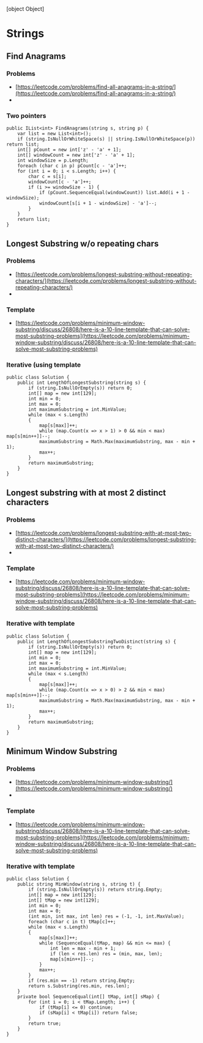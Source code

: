 <!-- Specify your Handlebars template here.

The following JavaScript context will be passed to the template:

{
  files: [{
    name: 'The filename',
    content: {
      text: 'The file content',
      html: '<p>The file content</p>',
      yamlProperties: 'The file properties in YAML format',
      properties: {
        // Computed file properties object
      },
      toc: [
        // Table Of Contents tree
      ]
    }
  }]
}


As an example:

<html><body><h1 id="strings">Strings</h1>
<h2 id="find-anagrams">Find Anagrams</h2>
<h3 id="problems">Problems</h3>
<ul>
<li><a href="https://leetcode.com/problems/find-all-anagrams-in-a-string/">https://leetcode.com/problems/find-all-anagrams-in-a-string/</a></li>
<li></li>
</ul>
<h3 id="two-pointers">Two pointers</h3>
<pre><code>public IList&lt;int&gt; FindAnagrams(string s, string p) {
	var list = new List&lt;int&gt;();
	if (string.IsNullOrWhiteSpace(s) || string.IsNullOrWhiteSpace(p)) return list;
	int[] pCount = new int['z' - 'a' + 1];
	int[] windowCount = new int['z' - 'a' + 1];
	int windowSize = p.Length;
	foreach (char c in p) pCount[c - 'a']++;
	for (int i = 0; i &lt; s.Length; i++) {
		char c = s[i];
		windowCount[c - 'a']++;
		if (i &gt;= windowSize - 1) {
			if (pCount.SequenceEqual(windowCount)) list.Add(i + 1 - windowSize);
			windowCount[s[i + 1 - windowSize] - 'a']--;
		}
	}
	return list;
}
</code></pre>
<h2 id="longest-substring-wo-repeating-chars">Longest Substring w/o repeating chars</h2>
<h3 id="problems-1">Problems</h3>
<ul>
<li><a href="https://leetcode.com/problems/longest-substring-without-repeating-characters/">https://leetcode.com/problems/longest-substring-without-repeating-characters/</a></li>
<li></li>
</ul>
<h3 id="template">Template</h3>
<ul>
<li><a href="https://leetcode.com/problems/minimum-window-substring/discuss/26808/here-is-a-10-line-template-that-can-solve-most-substring-problems">https://leetcode.com/problems/minimum-window-substring/discuss/26808/here-is-a-10-line-template-that-can-solve-most-substring-problems</a></li>
</ul>
<h3 id="iterative-using-template">Iterative (using template</h3>
<pre><code>public class Solution {
    public int LengthOfLongestSubstring(string s) {
        if (string.IsNullOrEmpty(s)) return 0;
        int[] map = new int[129];
        int min = 0;
        int max = 0;
        int maximumSubstring = int.MinValue;
        while (max &lt; s.Length)
        {
            map[s[max]]++;
            while (map.Count(x =&gt; x &gt; 1) &gt; 0 &amp;&amp; min &lt; max) map[s[min++]]--;
            maximumSubstring = Math.Max(maximumSubstring, max - min + 1);
            max++;
        }
        return maximumSubstring;
    }
}
</code></pre>
<h2 id="longest-substring-with-at-most-2-distinct-characters">Longest substring with at most 2 distinct characters</h2>
<h3 id="problems-2">Problems</h3>
<ul>
<li><a href="https://leetcode.com/problems/longest-substring-with-at-most-two-distinct-characters/">https://leetcode.com/problems/longest-substring-with-at-most-two-distinct-characters/</a></li>
<li></li>
</ul>
<h3 id="template-1">Template</h3>
<ul>
<li><a href="https://leetcode.com/problems/minimum-window-substring/discuss/26808/here-is-a-10-line-template-that-can-solve-most-substring-problems">https://leetcode.com/problems/minimum-window-substring/discuss/26808/here-is-a-10-line-template-that-can-solve-most-substring-problems</a></li>
</ul>
<h3 id="iterative-with-template">Iterative with template</h3>
<pre><code>public class Solution {
    public int LengthOfLongestSubstringTwoDistinct(string s) {
        if (string.IsNullOrEmpty(s)) return 0;
        int[] map = new int[129];
        int min = 0;
        int max = 0;
        int maximumSubstring = int.MinValue;
        while (max &lt; s.Length)
        {
            map[s[max]]++;
            while (map.Count(x =&gt; x &gt; 0) &gt; 2 &amp;&amp; min &lt; max) map[s[min++]]--;
            maximumSubstring = Math.Max(maximumSubstring, max - min + 1);
            max++;
        }
        return maximumSubstring;
    }
}
</code></pre>
<h2 id="minimum-window-substring">Minimum Window Substring</h2>
<h3 id="problems-3">Problems</h3>
<ul>
<li><a href="https://leetcode.com/problems/minimum-window-substring/">https://leetcode.com/problems/minimum-window-substring/</a></li>
<li></li>
</ul>
<h3 id="template-2">Template</h3>
<ul>
<li><a href="https://leetcode.com/problems/minimum-window-substring/discuss/26808/here-is-a-10-line-template-that-can-solve-most-substring-problems">https://leetcode.com/problems/minimum-window-substring/discuss/26808/here-is-a-10-line-template-that-can-solve-most-substring-problems</a></li>
</ul>
<h3 id="iterative-with-template-1">Iterative with template</h3>
<pre><code>public class Solution {
    public string MinWindow(string s, string t) {
        if (string.IsNullOrEmpty(s)) return string.Empty;
        int[] map = new int[129];
        int[] tMap = new int[129];
        int min = 0;
        int max = 0;
        (int min, int max, int len) res = (-1, -1, int.MaxValue);
        foreach (char c in t) tMap[c]++;
        while (max &lt; s.Length)
        {
            map[s[max]]++;
            while (SequenceEqual(tMap, map) &amp;&amp; min &lt;= max) {
                int len = max - min + 1;
                if (len &lt; res.len) res = (min, max, len);
                map[s[min++]]--;
            }
            max++;
        }
        if (res.min == -1) return string.Empty;
        return s.Substring(res.min, res.len);
    }
    private bool SequenceEqual(int[] tMap, int[] sMap) {
        for (int i = 0; i &lt; tMap.Length; i++) {
            if (tMap[i] &lt;= 0) continue;
            if (sMap[i] &lt; tMap[i]) return false;
        }
        return true;
    }
}
</code></pre>
</body></html>

will produce:

<html><body><p>The file content</p></body></html>


You can use Handlebars built-in helpers and the custom StackEdit ones:


<ul>
<li><a href="#strings">Strings</a>
<ul>
<li><a href="#find-anagrams">Find Anagrams</a>
<ul>
<li><a href="#problems">Problems</a></li>
<li><a href="#two-pointers">Two pointers</a></li>
</ul>
</li>
<li><a href="#longest-substring-wo-repeating-chars">Longest Substring w/o repeating chars</a>
<ul>
<li><a href="#problems-1">Problems</a></li>
<li><a href="#template">Template</a></li>
<li><a href="#iterative-using-template">Iterative (using template</a></li>
</ul>
</li>
<li><a href="#longest-substring-with-at-most-2-distinct-characters">Longest substring with at most 2 distinct characters</a>
<ul>
<li><a href="#problems-2">Problems</a></li>
<li><a href="#template-1">Template</a></li>
<li><a href="#iterative-with-template">Iterative with template</a></li>
</ul>
</li>
<li><a href="#minimum-window-substring">Minimum Window Substring</a>
<ul>
<li><a href="#problems-3">Problems</a></li>
<li><a href="#template-2">Template</a></li>
<li><a href="#iterative-with-template-1">Iterative with template</a></li>
</ul>
</li>
</ul>
</li>
</ul>
 will produce a clickable TOC.


<ul>
<li><a href="#strings">Strings</a>
<ul>
<li><a href="#find-anagrams">Find Anagrams</a>
<ul>
<li><a href="#problems">Problems</a></li>
<li><a href="#two-pointers">Two pointers</a></li>
</ul>
</li>
<li><a href="#longest-substring-wo-repeating-chars">Longest Substring w/o repeating chars</a>
<ul>
<li><a href="#problems-1">Problems</a></li>
<li><a href="#template">Template</a></li>
<li><a href="#iterative-using-template">Iterative (using template</a></li>
</ul>
</li>
<li><a href="#longest-substring-with-at-most-2-distinct-characters">Longest substring with at most 2 distinct characters</a>
<ul>
<li><a href="#problems-2">Problems</a></li>
<li><a href="#template-1">Template</a></li>
<li><a href="#iterative-with-template">Iterative with template</a></li>
</ul>
</li>
<li><a href="#minimum-window-substring">Minimum Window Substring</a>
<ul>
<li><a href="#problems-3">Problems</a></li>
<li><a href="#template-2">Template</a></li>
<li><a href="#iterative-with-template-1">Iterative with template</a></li>
</ul>
</li>
</ul>
</li>
</ul>
 will limit the TOC depth to 3.
-->
[object Object]
# Strings #
## Find Anagrams ##
### Problems ###
- [https://leetcode.com/problems/find-all-anagrams-in-a-string/](https://leetcode.com/problems/find-all-anagrams-in-a-string/)
-
### Two pointers ###
```
public IList<int> FindAnagrams(string s, string p) {
	var list = new List<int>();
	if (string.IsNullOrWhiteSpace(s) || string.IsNullOrWhiteSpace(p)) return list;
	int[] pCount = new int['z' - 'a' + 1];
	int[] windowCount = new int['z' - 'a' + 1];
	int windowSize = p.Length;
	foreach (char c in p) pCount[c - 'a']++;
	for (int i = 0; i < s.Length; i++) {
		char c = s[i];
		windowCount[c - 'a']++;
		if (i >= windowSize - 1) {
			if (pCount.SequenceEqual(windowCount)) list.Add(i + 1 - windowSize);
			windowCount[s[i + 1 - windowSize] - 'a']--;
		}
	}
	return list;
}
```
## Longest Substring w/o repeating chars ##
### Problems ###
- [https://leetcode.com/problems/longest-substring-without-repeating-characters/](https://leetcode.com/problems/longest-substring-without-repeating-characters/)
-
### Template ###
- [https://leetcode.com/problems/minimum-window-substring/discuss/26808/here-is-a-10-line-template-that-can-solve-most-substring-problems](https://leetcode.com/problems/minimum-window-substring/discuss/26808/here-is-a-10-line-template-that-can-solve-most-substring-problems)
###  Iterative (using template ###
```
public class Solution {
    public int LengthOfLongestSubstring(string s) {
        if (string.IsNullOrEmpty(s)) return 0;
        int[] map = new int[129];
        int min = 0;
        int max = 0;
        int maximumSubstring = int.MinValue;
        while (max < s.Length)
        {
            map[s[max]]++;
            while (map.Count(x => x > 1) > 0 && min < max) map[s[min++]]--;
            maximumSubstring = Math.Max(maximumSubstring, max - min + 1);
            max++;
        }
        return maximumSubstring;
    }
}
```
## Longest substring with at most 2 distinct characters ##
### Problems ###
- [https://leetcode.com/problems/longest-substring-with-at-most-two-distinct-characters/](https://leetcode.com/problems/longest-substring-with-at-most-two-distinct-characters/)
-
### Template ###
- [https://leetcode.com/problems/minimum-window-substring/discuss/26808/here-is-a-10-line-template-that-can-solve-most-substring-problems](https://leetcode.com/problems/minimum-window-substring/discuss/26808/here-is-a-10-line-template-that-can-solve-most-substring-problems)
### Iterative with template ###
```
public class Solution {
    public int LengthOfLongestSubstringTwoDistinct(string s) {
        if (string.IsNullOrEmpty(s)) return 0;
        int[] map = new int[129];
        int min = 0;
        int max = 0;
        int maximumSubstring = int.MinValue;
        while (max < s.Length)
        {
            map[s[max]]++;
            while (map.Count(x => x > 0) > 2 && min < max) map[s[min++]]--;
            maximumSubstring = Math.Max(maximumSubstring, max - min + 1);
            max++;
        }
        return maximumSubstring;
    }
}
```
## Minimum Window Substring ##
### Problems ###
- [https://leetcode.com/problems/minimum-window-substring/](https://leetcode.com/problems/minimum-window-substring/)
-
### Template ###
- [https://leetcode.com/problems/minimum-window-substring/discuss/26808/here-is-a-10-line-template-that-can-solve-most-substring-problems](https://leetcode.com/problems/minimum-window-substring/discuss/26808/here-is-a-10-line-template-that-can-solve-most-substring-problems)
### Iterative with template ###
```
public class Solution {
    public string MinWindow(string s, string t) {
        if (string.IsNullOrEmpty(s)) return string.Empty;
        int[] map = new int[129];
        int[] tMap = new int[129];
        int min = 0;
        int max = 0;
        (int min, int max, int len) res = (-1, -1, int.MaxValue);
        foreach (char c in t) tMap[c]++;
        while (max < s.Length)
        {
            map[s[max]]++;
            while (SequenceEqual(tMap, map) && min <= max) {
                int len = max - min + 1;
                if (len < res.len) res = (min, max, len);
                map[s[min++]]--;
            }
            max++;
        }
        if (res.min == -1) return string.Empty;
        return s.Substring(res.min, res.len);
    }
    private bool SequenceEqual(int[] tMap, int[] sMap) {
        for (int i = 0; i < tMap.Length; i++) {
            if (tMap[i] <= 0) continue;
            if (sMap[i] < tMap[i]) return false;
        }
        return true;
    }
}
```


